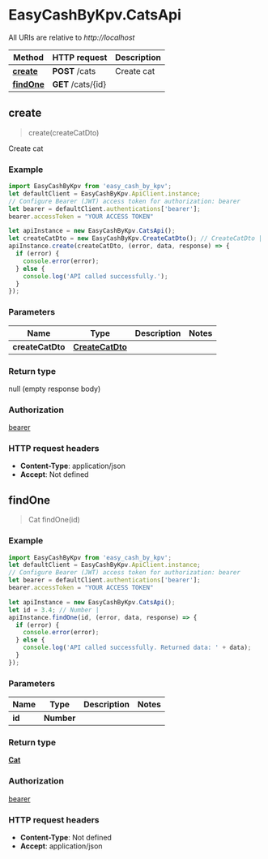 # EasyCashByKpv.CatsApi

All URIs are relative to *http://localhost*

Method | HTTP request | Description
------------- | ------------- | -------------
[**create**](CatsApi.md#create) | **POST** /cats | Create cat
[**findOne**](CatsApi.md#findOne) | **GET** /cats/{id} | 



## create

> create(createCatDto)

Create cat

### Example

```javascript
import EasyCashByKpv from 'easy_cash_by_kpv';
let defaultClient = EasyCashByKpv.ApiClient.instance;
// Configure Bearer (JWT) access token for authorization: bearer
let bearer = defaultClient.authentications['bearer'];
bearer.accessToken = "YOUR ACCESS TOKEN"

let apiInstance = new EasyCashByKpv.CatsApi();
let createCatDto = new EasyCashByKpv.CreateCatDto(); // CreateCatDto | 
apiInstance.create(createCatDto, (error, data, response) => {
  if (error) {
    console.error(error);
  } else {
    console.log('API called successfully.');
  }
});
```

### Parameters


Name | Type | Description  | Notes
------------- | ------------- | ------------- | -------------
 **createCatDto** | [**CreateCatDto**](CreateCatDto.md)|  | 

### Return type

null (empty response body)

### Authorization

[bearer](../README.md#bearer)

### HTTP request headers

- **Content-Type**: application/json
- **Accept**: Not defined


## findOne

> Cat findOne(id)



### Example

```javascript
import EasyCashByKpv from 'easy_cash_by_kpv';
let defaultClient = EasyCashByKpv.ApiClient.instance;
// Configure Bearer (JWT) access token for authorization: bearer
let bearer = defaultClient.authentications['bearer'];
bearer.accessToken = "YOUR ACCESS TOKEN"

let apiInstance = new EasyCashByKpv.CatsApi();
let id = 3.4; // Number | 
apiInstance.findOne(id, (error, data, response) => {
  if (error) {
    console.error(error);
  } else {
    console.log('API called successfully. Returned data: ' + data);
  }
});
```

### Parameters


Name | Type | Description  | Notes
------------- | ------------- | ------------- | -------------
 **id** | **Number**|  | 

### Return type

[**Cat**](Cat.md)

### Authorization

[bearer](../README.md#bearer)

### HTTP request headers

- **Content-Type**: Not defined
- **Accept**: application/json

